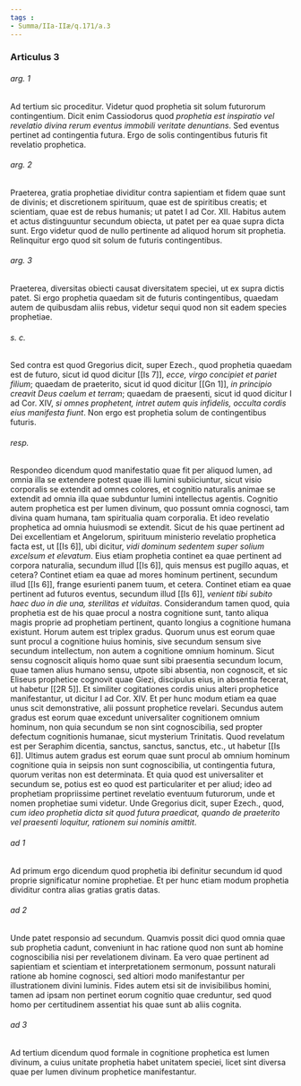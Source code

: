 ```yaml
---
tags : 
- Summa/IIa-IIæ/q.171/a.3
---
```


### Articulus 3

###### arg. 1
Ad tertium sic proceditur. Videtur quod prophetia sit solum futurorum contingentium. Dicit enim Cassiodorus quod *prophetia est inspiratio vel revelatio divina rerum eventus immobili veritate denuntians*. Sed eventus pertinet ad contingentia futura. Ergo de solis contingentibus futuris fit revelatio prophetica.

###### arg. 2
Praeterea, gratia prophetiae dividitur contra sapientiam et fidem quae sunt de divinis; et discretionem spirituum, quae est de spiritibus creatis; et scientiam, quae est de rebus humanis; ut patet I ad Cor. XII. Habitus autem et actus distinguuntur secundum obiecta, ut patet per ea quae supra dicta sunt. Ergo videtur quod de nullo pertinente ad aliquod horum sit prophetia. Relinquitur ergo quod sit solum de futuris contingentibus.

###### arg. 3
Praeterea, diversitas obiecti causat diversitatem speciei, ut ex supra dictis patet. Si ergo prophetia quaedam sit de futuris contingentibus, quaedam autem de quibusdam aliis rebus, videtur sequi quod non sit eadem species prophetiae.

###### s. c.
Sed contra est quod Gregorius dicit, super Ezech., quod prophetia quaedam est de futuro, sicut id quod dicitur [[Is 7]], *ecce, virgo concipiet et pariet filium*; quaedam de praeterito, sicut id quod dicitur [[Gn 1]], *in principio creavit Deus caelum et terram*; quaedam de praesenti, sicut id quod dicitur I ad Cor. XIV, *si omnes prophetent, intret autem quis infidelis, occulta cordis eius manifesta fiunt*. Non ergo est prophetia solum de contingentibus futuris.

###### resp.
Respondeo dicendum quod manifestatio quae fit per aliquod lumen, ad omnia illa se extendere potest quae illi lumini subiiciuntur, sicut visio corporalis se extendit ad omnes colores, et cognitio naturalis animae se extendit ad omnia illa quae subduntur lumini intellectus agentis. Cognitio autem prophetica est per lumen divinum, quo possunt omnia cognosci, tam divina quam humana, tam spiritualia quam corporalia. Et ideo revelatio prophetica ad omnia huiusmodi se extendit. Sicut de his quae pertinent ad Dei excellentiam et Angelorum, spirituum ministerio revelatio prophetica facta est, ut [[Is 6]], ubi dicitur, *vidi dominum sedentem super solium excelsum et elevatum*. Eius etiam prophetia continet ea quae pertinent ad corpora naturalia, secundum illud [[Is 6]], quis mensus est pugillo aquas, et cetera? Continet etiam ea quae ad mores hominum pertinent, secundum illud [[Is 6]], frange esurienti panem tuum, et cetera. Continet etiam ea quae pertinent ad futuros eventus, secundum illud [[Is 6]], *venient tibi subito haec duo in die una, sterilitas et viduitas*. Considerandum tamen quod, quia prophetia est de his quae procul a nostra cognitione sunt, tanto aliqua magis proprie ad prophetiam pertinent, quanto longius a cognitione humana existunt. Horum autem est triplex gradus. Quorum unus est eorum quae sunt procul a cognitione huius hominis, sive secundum sensum sive secundum intellectum, non autem a cognitione omnium hominum. Sicut sensu cognoscit aliquis homo quae sunt sibi praesentia secundum locum, quae tamen alius humano sensu, utpote sibi absentia, non cognoscit, et sic Eliseus prophetice cognovit quae Giezi, discipulus eius, in absentia fecerat, ut habetur [[2R 5]]. Et similiter cogitationes cordis unius alteri prophetice manifestantur, ut dicitur I ad Cor. XIV. Et per hunc modum etiam ea quae unus scit demonstrative, alii possunt prophetice revelari. Secundus autem gradus est eorum quae excedunt universaliter cognitionem omnium hominum, non quia secundum se non sint cognoscibilia, sed propter defectum cognitionis humanae, sicut mysterium Trinitatis. Quod revelatum est per Seraphim dicentia, sanctus, sanctus, sanctus, etc., ut habetur [[Is 6]]. Ultimus autem gradus est eorum quae sunt procul ab omnium hominum cognitione quia in seipsis non sunt cognoscibilia, ut contingentia futura, quorum veritas non est determinata. Et quia quod est universaliter et secundum se, potius est eo quod est particulariter et per aliud; ideo ad prophetiam propriissime pertinet revelatio eventuum futurorum, unde et nomen prophetiae sumi videtur. Unde Gregorius dicit, super Ezech., quod, *cum ideo prophetia dicta sit quod futura praedicat, quando de praeterito vel praesenti loquitur, rationem sui nominis amittit*.

###### ad 1
Ad primum ergo dicendum quod prophetia ibi definitur secundum id quod proprie significatur nomine prophetiae. Et per hunc etiam modum prophetia dividitur contra alias gratias gratis datas.

###### ad 2
Unde patet responsio ad secundum. Quamvis possit dici quod omnia quae sub prophetia cadunt, conveniunt in hac ratione quod non sunt ab homine cognoscibilia nisi per revelationem divinam. Ea vero quae pertinent ad sapientiam et scientiam et interpretationem sermonum, possunt naturali ratione ab homine cognosci, sed altiori modo manifestantur per illustrationem divini luminis. Fides autem etsi sit de invisibilibus homini, tamen ad ipsam non pertinet eorum cognitio quae creduntur, sed quod homo per certitudinem assentiat his quae sunt ab aliis cognita.

###### ad 3
Ad tertium dicendum quod formale in cognitione prophetica est lumen divinum, a cuius unitate prophetia habet unitatem speciei, licet sint diversa quae per lumen divinum prophetice manifestantur.

